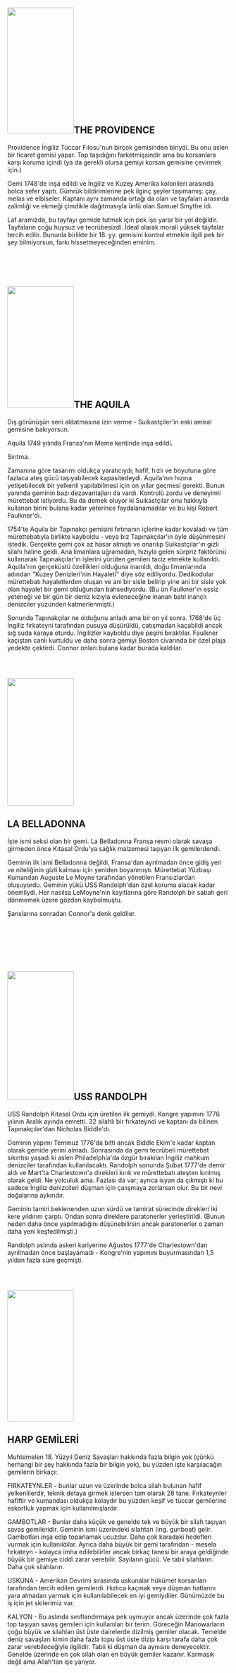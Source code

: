 
&nbsp;
<h2><img class="alignleft" src="http://i.imgur.com/NMGp7bI.png" alt="" width="151" height="285" />THE PROVIDENCE</h2>
Providence İngiliz Tüccar Filosu'nun birçok gemisinden biriydi. Bu onu aslen bir ticaret gemisi yapar. Top taşıdığını farketmişsindir ama bu korsanlara karşı koruma içindi (ya da gerekli olursa gemiyi korsan gemisine çevirmek için.)

Gemi 1748'de inşa edildi ve İngiliz ve Kuzey Amerika kolonileri arasında bolca sefer yaptı. Gümrük bildirimlerine pek ilginç şeyler taşımamış: çay, melas ve elbiseler. Kaptanı aynı zamanda ortağı da olan ve tayfaları arasında zalimliği ve ekmeği çimdikle dağıtmasıyla ünlü olan Samuel Smythe idi.

Laf aramızda, bu tayfayı gemide tutmak için pek işe yarar bir yol değildir. Tayfaların çoğu huysuz ve tecrübesizdi. İdeal olarak morali yüksek tayfalar tercih edilir. Bununla birlikte bir 18. yy. gemisini kontrol etmekle ilgili pek bir şey bilmiyorsun, farkı hissetmeyeceğinden eminim.

&nbsp;

&nbsp;
<h2><img class="alignright" src="http://i.imgur.com/mWu2Fsx.png" alt="" width="151" height="276" />THE AQUILA</h2>
Dış görünüşün seni aldatmasına izin verme - Suikastçiler'in eski amiral gemisine bakıyorsun.

Aquila 1749 yılında Fransa'nın Meme kentinde inşa edildi.

Sırıtma.

Zamanına göre tasarımı oldukça yaratıcıydı; hafif, hızlı ve boyutuna göre fazlaca ateş gücü taşıyabilecek kapasitedeydi. Aquila'nın hızına yetişebilecek bir yelkenli yapılabilmesi için on yıllar geçmesi gerekti. Bunun yanında geminin bazı dezavantajları da vardı. Kontrolü zordu ve deneyimli mürettebat istiyordu. Bu da demek oluyor ki Suikastçılar onu hakkıyla kullanan birini bulana kadar yeterince faydalanamadılar ve bu kişi Robert Faulkner'dı.

1754'te Aquila bir Tapınakçı gemisini fırtınanın içlerine kadar kovaladı ve tüm mürettebatıyla birlikte kayboldu - veya biz Tapınakçılar'ın öyle düşünmesini istedik. Gerçekte gemi çok az hasar almıştı ve onarılıp Suikastçılar'ın gizli silahı haline geldi. Ana limanlara uğramadan, hızıyla gelen sürpriz faktörünü kullanarak Tapınakçılar'ın işlerini yürüten gemileri taciz etmekte kullanıldı. Aquila'nın gerçeküstü özellikleri olduğuna inanıldı, doğu limanlarında adından "Kuzey Denizleri'nin Hayaleti" diye söz ediliyordu. Dedikodular mürettebatı hayaletlerden oluşan ve ani bir sisle belirip yine ani bir sisle yok olan hayalet bir gemi olduğundan bahsediyordu. (Bu ün Faulkner'ın eşsiz yeteneği ve bir gün bir deniz kızıyla evleneceğine inanan batıl inançlı denizciler yüzünden katmerlenmişti.)

Sonunda Tapınakçılar ne olduğunu anladı ama bir on yıl sonra. 1768'de üç İngiliz fırkateyni tarafından pusuya düşürüldü, çatışmadan kaçabildi ancak sığ suda karaya oturdu. İngilizler kayboldu diye peşini bıraktılar. Faulkner kaçıştan canlı kurtuldu ve daha sonra gemiyi Boston civarında bir özel plaja yedekte çektirdi. Connor onları bulana kadar burada kaldılar.

&nbsp;
<h2><img class="alignleft" src="http://i.imgur.com/j5151Bh.png" alt="" width="151" height="289" /></h2>
<h2>LA BELLADONNA</h2>
İşte ismi seksi olan bir gemi. La Belladonna Fransa resmi olarak savaşa girmeden önce Kıtasal Ordu'ya sağlık malzemesi taşıyan ilk gemilerdendi.

Geminin ilk ismi Belladonna değildi, Fransa'dan ayrılmadan önce gidiş yeri ve niteliğinin gizli kalması için yeniden boyanmıştı. Mürettebat Yüzbaşı Kumandan Auguste Le Moyne tarafından yönetilen Fransızlardan oluşuyordu. Geminin yükü USS Randolph'dan özel koruma alacak kadar önemliydi. Her nasılsa LeMoyne'nin kayıtlarına göre Randolph bir sabah geri dönmemek üzere gözden kaybolmuştu.

Şanslarına sonradan Connor'a denk geldiler.

&nbsp;

&nbsp;

&nbsp;
<h2><img class="alignright" src="http://i.imgur.com/r2SttHp.png" alt="" width="151" height="292" />USS RANDOLPH</h2>
USS Randolph Kıtasal Ordu için üretilen ilk gemiydi. Kongre yapımını 1776 yılının Aralık ayında emretti. 32 silahlı bir fırkateyndi ve kaptanı da bilinen Tapınakçılar'dan Nicholas Biddle'dı.

Geminin yapımı Temmuz 1776'da bitti ancak Biddle Ekim'e kadar kaptan olarak gemide yerini almadı. Sonrasında da gemi tecrübeli mürettebat sıkıntısı yaşadı ki aslen Philadelphia'da özgür bırakılan İngiliz mahkum denizciler tarafından kullanılacaktı. Randolph sonunda Şubat 1777'de demir aldı ve Mart'ta Charlestown'a direkleri kırık ve mürettebatı ateşten kırılmış olarak geldi. Ne yolculuk ama. Fazlası da var; ayrıca isyan da çıkmıştı ki bu sadece İngiliz denizcileri düşman için çalışmaya zorlarsan olur. Bu bir nevi doğalarına aykırıdır.

Geminin tamiri beklenenden uzun sürdü ve tamirat sürecinde direkleri iki kere yıldırım çarptı. Ondan sonra direklere paratonerler yerleştirildi. (Bunun neden daha önce yapılmadığını düşünebilirsin ancak paratonerler o zaman daha yeni keşfedilmişti.)

Randolph aslında askeri kariyerine Ağustos 1777'de Charlestown'dan ayrılmadan önce başlayamadı - Kongre'nin yapımını buyurmasından 1,5 yıldan fazla süre geçmişti.

&nbsp;
<h2><img class="alignleft" src="http://i.imgur.com/2nk1NXB.png" alt="" width="150" height="297" /></h2>
<h2>HARP GEMİLERİ</h2>
Muhtemelen 18. Yüzyıl Deniz Savaşları hakkında fazla bilgin yok (çünkü herhangi bir şey hakkında fazla bir bilgin yok), bu yüzden işte karşılacağın gemilerin birkaçı:

FIRKATEYNLER - bunlar uzun ve üzerinde bolca silah bulunan hafif yelkenlilerdir, teknik detaya girmek istersen tam olarak 28 tane. Fırkateynler hafiftir ve kumandası oldukça kolaydır bu yüzden keşif ve tüccar gemilerine eskortluk yapmak için kullanılmışlardır.

GAMBOTLAR - Bunlar daha küçük ve genelde tek ve büyük bir silah taşıyan savaş gemileridir. Geminin ismi üzerindeki silahtan (ing. gunboat) gelir. Gambotları inşa edip toparlamak ucuzdur. Daha çok karadaki hedefleri vurmak için kullanıldılar. Ayrıca daha büyük bir gemi tarafından - mesela fırkateyn - kolayca imha edilebilirler ancak birkaç tanesi bir araya geldiğinde büyük bir gemiye ciddi zarar verebilir. Sayıların gücü. Ve tabii silahların. Daha çok silahların.

USKUNA - Amerikan Devrimi sırasında uskunalar hükümet korsanları tarafından tercih edilen gemilerdi. Hızlıca kaçmak veya düşman hatlarını yara almadan yarmak için kullanılabilecek en iyi gemiydiler. Günümüzde bu iş için jet skilerimiz var.

KALYON - Bu aslında sınıflandırmaya pek uymuyor ancak üzerinde çok fazla top taşıyan savaş gemileri için kullanılan bir terim. Göreceğin Manowarların çoğu büyük ve silahları üst üste dairelerde dizilmiş gemiler olacak. Temelde deniz savaşları kimin daha fazla topu üst üste dizip karşı tarafa daha çok zarar verebileceğiyle ilgilidir. Tabii ki düşman da aynısını deneyecektir. Genelde üzerinde en çok silah olan en büyük gemiler kazanır. Karmaşık değil ama Allah'tan işe yarıyor.

&nbsp;

&nbsp;
